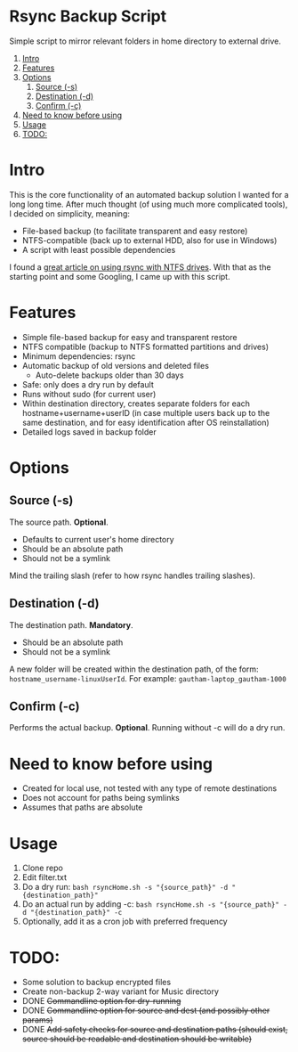 # Rsync Backup Script

Simple script to mirror relevant folders in home directory to external drive.

<!-- TOC orderedList:true updateOnSave:false -->

1. [Intro](#intro)
2. [Features](#features)
3. [Options](#options)
    1. [Source (-s)](#source--s)
    2. [Destination (-d)](#destination--d)
    3. [Confirm (-c)](#confirm--c)
4. [Need to know before using](#need-to-know-before-using)
5. [Usage](#usage)
6. [TODO:](#todo)

<!-- /TOC -->

# Intro

This is the core functionality of an automated backup solution I wanted for a long long time. After much thought (of using much more complicated tools), I decided on simplicity, meaning:

- File-based backup (to facilitate transparent and easy restore)
- NTFS-compatible (back up to external HDD, also for use in Windows)
- A script with least possible dependencies

I found a [great article on using rsync with NTFS drives](https://ubuntuforums.org/showthread.php?t=820425). With that as the starting point and some Googling, I came up with this script.

# Features

- Simple file-based backup for easy and transparent restore
- NTFS compatible (backup to NTFS formatted partitions and drives)
- Minimum dependencies: rsync
- Automatic backup of old versions and deleted files
  - Auto-delete backups older than 30 days
- Safe: only does a dry run by default
- Runs without sudo (for current user)
- Within destination directory, creates separate folders for each hostname+username+userID (in case multiple users back up to the same destination, and for easy identification after OS reinstallation)
- Detailed logs saved in backup folder

# Options

## Source (-s)

The source path. __Optional__.
- Defaults to current user's home directory
- Should be an absolute path
- Should not be a symlink

Mind the trailing slash (refer to how rsync handles trailing slashes).

## Destination (-d)

The destination path. __Mandatory__.
- Should be an absolute path
- Should not be a symlink

A new folder will be created within the destination path, of the form: `hostname_username-linuxUserId`. For example: `gautham-laptop_gautham-1000`

## Confirm (-c)

Performs the actual backup. __Optional__. Running without -c will do a dry run.

# Need to know before using

- Created for local use, not tested with any type of remote destinations
- Does not account for paths being symlinks
- Assumes that paths are absolute

# Usage

1. Clone repo
2. Edit filter.txt
3. Do a dry run: `bash rsyncHome.sh -s "{source_path}" -d "{destination_path}"`
4. Do an actual run by adding -c: `bash rsyncHome.sh -s "{source_path}" -d "{destination_path}" -c`
5. Optionally, add it as a cron job with preferred frequency

# TODO:

- Some solution to backup encrypted files
- Create non-backup 2-way variant for Music directory
- DONE ~~Commandline option for dry-running~~
- DONE ~~Commandline option for source and dest (and possibly other params)~~
- DONE ~~Add safety checks for source and destination paths (should exist, source should be readable and destination should be writable)~~
